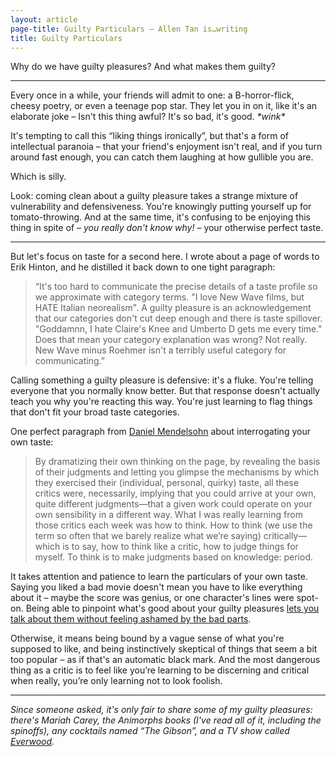```yaml
---
layout: article
page-title: Guilty Particulars – Allen Tan is…writing
title: Guilty Particulars
---
```


Why do we have guilty pleasures? And what makes them guilty?

***

Every once in a while, your friends will admit to one: a B-horror-flick, cheesy poetry, or even a teenage pop star. They let you in on it, like it's an elaborate joke – Isn't this thing awful? It's so bad, it's good. *\*wink\**

It's tempting to call this “liking things ironically”, but that's a form of intellectual paranoia – that your friend's enjoyment isn't real, and if you turn around fast enough, you can catch them laughing at how gullible you are.

Which is silly.

Look: coming clean about a guilty pleasure takes a strange mixture of vulnerability and defensiveness. You're knowingly putting yourself up for tomato-throwing. And at the same time, it's confusing to be enjoying this thing in spite of – *you really don't know why!* – your otherwise perfect taste.

***

But let's focus on taste for a second here. I wrote about a page of words to Erik Hinton, and he distilled it back down to one tight paragraph:

> “It's too hard to communicate the precise details of a taste profile so we approximate with category terms. "I love New Wave films, but HATE Italian neorealism". A guilty pleasure is an acknowledgement that our categories don't cut deep enough and there is taste spillover. "Goddamnn, I hate Claire's Knee and Umberto D gets me every time." Does that mean your category explanation was wrong? Not really. New Wave minus Roehmer isn't a terribly useful category for communicating.”

Calling something a guilty pleasure is defensive: it's a fluke. You're telling everyone that you normally know better. But that response doesn't actually teach you why you're reacting this way. You're just learning to flag things that don't fit your broad taste categories.

One perfect paragraph from [Daniel Mendelsohn](http://www.newyorker.com/online/blogs/books/2012/08/a-critics-manifesto.html) about interrogating your own taste:

> By dramatizing their own thinking on the page, by revealing the basis of their judgments and letting you glimpse the mechanisms by which they exercised their (individual, personal, quirky) taste, all these critics were, necessarily, implying that you could arrive at your own, quite different judgments—that a given work could operate on your own sensibility in a different way. What I was really learning from those critics each week was how to think. How to think (we use the term so often that we barely realize what we’re saying) critically—which is to say, how to think like a critic, how to judge things for myself. To think is to make judgments based on knowledge: period.

It takes attention and patience to learn the particulars of your own taste. Saying you liked a bad movie doesn't mean you have to like everything about it – maybe the score was genius, or one character's lines were spot-on. Being able to pinpoint what's good about your guilty pleasures [lets you talk about them without feeling ashamed by the bad parts](http://www.socialjusticeleague.net/2011/09/how-to-be-a-fan-of-problematic-things/).

Otherwise, it means being bound by a vague sense of what you're supposed to like, and being instinctively skeptical of things that seem a bit too popular – as if that's an automatic black mark. And the most dangerous thing as a critic is to feel like you’re learning to be discerning and critical when really, you’re only learning not to look foolish.

***

*Since someone asked, it's only fair to share some of my guilty pleasures: there's Mariah Carey, the Animorphs books (I've read all of it, including the spinoffs), any cocktails named “The Gibson”, and a TV show called [Everwood](http://www.imdb.com/title/tt0318883/).*